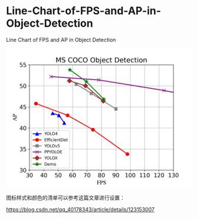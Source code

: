 # Line-Chart-of-FPS-and-AP-in-Object-Detection
Line Chart of FPS and AP in Object Detection



![](https://github.com/ElegantNorlin/Line-Chart-of-FPS-and-AP-in-Object-Detection/blob/main/Demo.png?raw=true)



图标样式和颜色的清单可以参考这篇文章进行设置：

https://blog.csdn.net/qq_40178343/article/details/123153007
